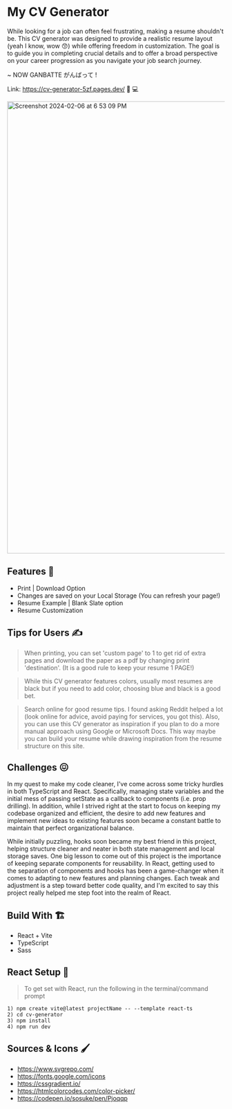 # My CV Generator
While looking for a job can often feel frustrating, making a resume shouldn't be. This CV generator was designed to provide a realistic resume layout (yeah I know, wow 😙) while offering freedom in customization. The goal is to guide you in completing crucial details and to offer a broad perspective on your career progression as you navigate your job search journey. <br>

~ NOW GANBATTE がんばって !

Link: https://cv-generator-5zf.pages.dev/ 📝 💻 

<img width="1047" alt="Screenshot 2024-02-06 at 6 53 09 PM" src="https://github.com/NovaCat35/cv-generator/assets/54908064/ddf0cebc-ac9c-4209-9c9b-873b678d1872">

## Features 🎯
 - Print | Download Option
 - Changes are saved on your Local Storage (You can refresh your page!)
 - Resume Example | Blank Slate option
 - Resume Customization

## Tips for Users ✍️
>  When printing, you can set 'custom page' to 1 to get rid of extra pages and download the paper as a pdf by changing print 'destination'. (It is a good rule to keep your resume 1 PAGE!)

> While this CV generator features colors, usually most resumes are black but if you need to add color, choosing blue and black is a good bet.

> Search online for good resume tips. I found asking Reddit helped a lot (look online for advice, avoid paying for services, you got this). Also, you can use this CV generator as inspiration if you plan to do a more manual approach using Google or Microsoft Docs. This way maybe you can build your resume while drawing inspiration from the resume structure on this site.

## Challenges 😖
In my quest to make my code cleaner, I've come across some tricky hurdles in both TypeScript and React. Specifically, managing state variables and the initial mess of passing setState as a callback to components (i.e. prop drilling). In addition, while I strived right at the start to focus on keeping my codebase organized and efficient, the desire to add new features and implement new ideas to existing features soon became a constant battle to maintain that perfect organizational balance.

While initially puzzling, hooks soon became my best friend in this project, helping structure cleaner and neater in both state management and local storage saves. One big lesson to come out of this project is the importance of keeping separate components for reusability. In React, getting used to the separation of components and hooks has been a game-changer when it comes to adapting to new features and planning changes. Each tweak and adjustment is a step toward better code quality, and I'm excited to say this project really helped me step foot into the realm of React.

## Build With 🏗️
 - React + Vite
 - TypeScript
 - Sass

## React Setup 🚂
> To get set with React, run the following in the terminal/command prompt
```
1) npm create vite@latest projectName -- --template react-ts
2) cd cv-generator
3) npm install
4) npm run dev
```

## Sources & Icons 🖌️
 - https://www.svgrepo.com/
 - https://fonts.google.com/icons
 - https://cssgradient.io/
 - https://htmlcolorcodes.com/color-picker/
 - https://codepen.io/sosuke/pen/Pjoqqp

